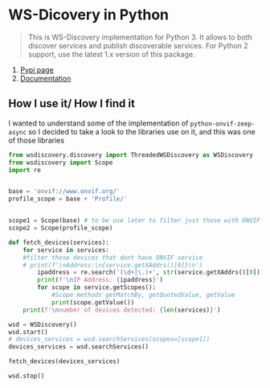 # WS-Dicovery in Python


>This is WS-Discovery implementation for Python 3. It allows to both discover services and publish discoverable services. For Python 2 support, use the latest 1.x version of this package.

1. [Pypi page](https://pypi.org/project/WSDiscovery/)
2. [Documentation](https://python-ws-discovery.readthedocs.io/en/latest/#)

## How I use it/ How I find it

I wanted to understand some of the implementation of `python-onvif-zeep-async` so I decided to take a look to the libraries use on it, and this was one of those libraries 

```python
from wsdiscovery.discovery import ThreadedWSDiscovery as WSDiscovery
from wsdiscovery import Scope
import re


base = 'onvif://www.onvif.org/'
profile_scope = base + 'Profile/'


scope1 = Scope(base) # to be use later to filter just those with ONVIF services
scope2 = Scope(profile_scope)

def fetch_devices(services):
	for service in services:
	#filter those devices that dont have ONVIF service
	# print(f'\nAddress:\n{service.getXAddrs()[0]}\n')
		ipaddress = re.search('(\d+|\.)+', str(service.getXAddrs()[0])).group(0)
		print(f'\nIP Address: {ipaddress}')
		for scope in service.getScopes():
			#Scope methods getMatchBy, getQuotedValue, getValue
			print(scope.getValue())
	print(f'\nnumber of devices detected: {len(services)}')

wsd = WSDiscovery()
wsd.start()
# devices_services = wsd.searchServices(scopes=[scope1])
devices_services = wsd.searchServices()

fetch_devices(devices_services)

wsd.stop()
```